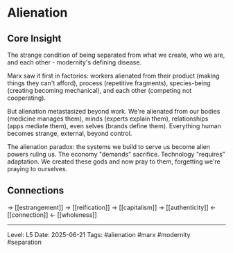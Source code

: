 # Alienation

## Core Insight
The strange condition of being separated from what we create, who we are, and each other - modernity's defining disease.

Marx saw it first in factories: workers alienated from their product (making things they can't afford), process (repetitive fragments), species-being (creating becoming mechanical), and each other (competing not cooperating).

But alienation metastasized beyond work. We're alienated from our bodies (medicine manages them), minds (experts explain them), relationships (apps mediate them), even selves (brands define them). Everything human becomes strange, external, beyond control.

The alienation paradox: the systems we build to serve us become alien powers ruling us. The economy "demands" sacrifice. Technology "requires" adaptation. We created these gods and now pray to them, forgetting we're praying to ourselves.

## Connections
→ [[estrangement]]
→ [[reification]]
→ [[capitalism]]
→ [[authenticity]]
← [[connection]]
← [[wholeness]]

---
Level: L5
Date: 2025-06-21
Tags: #alienation #marx #modernity #separation